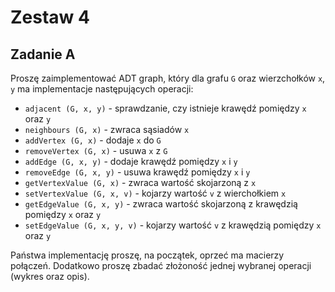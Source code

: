 # Zestaw 4

## Zadanie A

Proszę zaimplementować ADT graph, który dla grafu `G` oraz wierzchołków `x`, `y` ma implementacje następujących operacji:

- `adjacent (G, x, y)` - sprawdzanie, czy istnieje krawędź pomiędzy `x` oraz `y`
- `neighbours (G, x)` - zwraca sąsiadów `x`
- `addVertex (G, x)` - dodaje `x` do `G`
- `removeVertex (G, x)` - usuwa `x` z `G`
- `addEdge (G, x, y)` - dodaje krawędź pomiędzy `x` i `y`
- `removeEdge (G, x, y)` - usuwa krawędź pomiędzy `x` i `y`
- `getVertexValue (G, x)` - zwraca wartość skojarzoną z `x`
- `setVertexValue (G, x, v)` - kojarzy wartość `v` z wierchołkiem `x`
- `getEdgeValue (G, x, y)` - zwraca wartość skojarzoną z krawędzią pomiędzy `x` oraz `y`
- `setEdgeValue (G, x, y, v)` - kojarzy wartość `v` z krawędzią pomiędzy `x` oraz `y`

Państwa implementację proszę, na początek, oprzeć ma macierzy połączeń. Dodatkowo proszę zbadać złożoność jednej wybranej operacji (wykres oraz opis).
